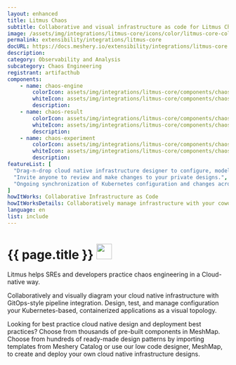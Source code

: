 ```yaml
---
layout: enhanced
title: Litmus Chaos
subtitle: Collaborative and visual infrastructure as code for Litmus Chaos
image: /assets/img/integrations/litmus-core/icons/color/litmus-core-color.svg
permalink: extensibility/integrations/litmus-core
docURL: https://docs.meshery.io/extensibility/integrations/litmus-core
description: 
category: Observability and Analysis
subcategory: Chaos Engineering
registrant: artifacthub
components: 
	- name: chaos-engine
		colorIcon: assets/img/integrations/litmus-core/components/chaos-engine/icons/color/chaos-engine-color.svg
		whiteIcon: assets/img/integrations/litmus-core/components/chaos-engine/icons/white/chaos-engine-white.svg
		description: 
	- name: chaos-result
		colorIcon: assets/img/integrations/litmus-core/components/chaos-result/icons/color/chaos-result-color.svg
		whiteIcon: assets/img/integrations/litmus-core/components/chaos-result/icons/white/chaos-result-white.svg
		description: 
	- name: chaos-experiment
		colorIcon: assets/img/integrations/litmus-core/components/chaos-experiment/icons/color/chaos-experiment-color.svg
		whiteIcon: assets/img/integrations/litmus-core/components/chaos-experiment/icons/white/chaos-experiment-white.svg
		description: 
featureList: [
  "Drag-n-drop cloud native infrastructure designer to configure, model, and deploy your workloads.",
  "Invite anyone to review and make changes to your private designs.",
  "Ongoing synchronization of Kubernetes configuration and changes across any number of clusters."
]
howItWorks: Collaborative Infrastructure as Code
howItWorksDetails: Collaboratively manage infrastructure with your coworkers synchronously sharing the same designs.
language: en
list: include
---
```

<h1>{{ page.title }} <img src="{{ page.image }}" style="width: 35px; height: 35px;" /></h1>

<p>
Litmus helps  SREs and developers practice chaos engineering in a Cloud-native way.
</p>
<p>
    Collaboratively and visually diagram your cloud native infrastructure with GitOps-style pipeline integration. Design, test, and manage configuration your Kubernetes-based, containerized applications as a visual topology.
</p>
<p>
    Looking for best practice cloud native design and deployment best practices? Choose from thousands of pre-built components in MeshMap. Choose from hundreds of ready-made design patterns by importing templates from Meshery Catalog or use our low code designer, MeshMap, to create and deploy your own cloud native infrastructure designs.
</p>

